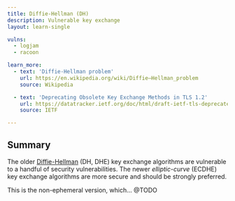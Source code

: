 ```yaml
---
title: Diffie-Hellman (DH)
description: Vulnerable key exchange
layout: learn-single

vulns:
  - logjam
  - racoon

learn_more:
  - text: 'Diffie-Hellman problem'
    url: https://en.wikipedia.org/wiki/Diffie–Hellman_problem
    source: Wikipedia

  - text: 'Deprecating Obsolete Key Exchange Methods in TLS 1.2'
    url: https://datatracker.ietf.org/doc/html/draft-ietf-tls-deprecate-obsolete-kex/
    source: IETF

---
```


## Summary

The older [Diffie-Hellman] (DH, DHE) key exchange algorithms are vulnerable to a handful of security vulnerabilities. The newer _elliptic-curve_ (ECDHE) key exchange algorithms are more secure and should be strongly preferred.

This is the non-ephemeral version, which… @TODO

[Diffie-Hellman]: https://en.wikipedia.org/wiki/Diffie–Hellman_key_exchange
